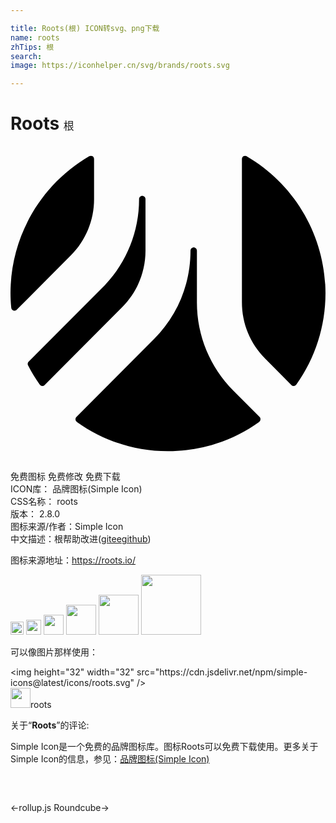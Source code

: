```yaml
---

title: Roots(根) ICON转svg、png下载
name: roots
zhTips: 根
search: 
image: https://iconhelper.cn/svg/brands/roots.svg

---
```


# Roots  <small style="font-size: 60%;font-weight: 100">根</small>

<div id="svg" class="svg-wrap">
<svg role="img" viewBox="0 0 24 24" xmlns="http://www.w3.org/2000/svg"><title>Roots icon</title><path d="M10.285 7.975V4.041c0-.135-.109-.244-.244-.245-.137.001-.245.11-.245.245.007 2.524-.991 4.946-2.775 6.732L1.383 16.43c-.076.076-.095.194-.045.29.262.507.559.995.889 1.46.041.059.106.096.178.103h.021c.065 0 .128-.026.173-.073l5.915-5.938c1.138-1.139 1.776-2.686 1.771-4.297zM17.998.779c-.076-.043-.169-.043-.243 0-.076.045-.123.125-.123.213V11.91c0 1.622.63 3.148 1.774 4.296l1.995 2.007c.046.046.108.073.175.073l.021-.003c.07-.006.137-.044.179-.101 1.448-2.038 2.226-4.476 2.223-6.976-.007-4.295-2.293-8.262-6.001-10.426V.779zM6.367 4.041V.992c0-.086-.045-.168-.119-.213-.076-.045-.17-.045-.246 0C2.292 2.943.008 6.911 0 11.205c0 .342.018.709.057 1.12.01.095.072.177.16.21.027.01.057.014.084.015.064-.001.126-.027.172-.073l4.123-4.138c1.139-1.14 1.775-2.685 1.771-4.296v-.002zm10.614 14.6c-1.784-1.784-2.784-4.207-2.778-6.73V7.975c.001-.136-.109-.247-.244-.248-.136.002-.245.112-.245.248 0 2.543-.986 4.935-2.776 6.732l-5.914 5.937c-.097.096-.098.252-.002.349.01.011.02.02.031.026 2.023 1.455 4.455 2.238 6.947 2.235 2.492.003 4.923-.78 6.947-2.235.059-.042.095-.106.098-.18.009-.07-.016-.144-.067-.195l-1.997-2.003z"/></svg>
</div>
<detail full-name='roots'></detail>

<div class="detail-page">
<p>
<span><span class="badge-success badge">免费图标</span> <span class="badge-success badge">免费修改</span>  <span class="badge-success badge">免费下载</span> </span>
<br/>
<span>
ICON库：
<span class="badge-secondary badge">品牌图标(Simple Icon)</span> 
</span>
<br/>
<span>
CSS名称：
<span class="badge-secondary badge">roots</span> 
</span>

<br/>
<span>
版本：
<span class="badge-secondary badge">2.8.0</span> 
</span>
<br/>
<span>图标来源/作者：<span class="badge-light badge">Simple Icon</span></span> 
<br/>
<span class="zh-detail">中文描述：<span class="badge-primary badge">根</span><span class="help-link"><span>帮助改进</span>(<a href="https://gitee.com/liuwave/icon-helper/edit/master/json/brands/roots.json" target="_blank" rel="noopener noreferrer">gitee</a><a href="https://github.com/liuwave/icon-helper/edit/master/json/brands/roots.json" target="_blank" rel="noopener noreferrer">github</a></span>)</span><br/>
</p>
</div><div class="description description alert alert-light"><p>图标来源地址：<a href="https://roots.io/" target="_blank" rel="noopener noreferrer">https://roots.io/</a></p></div>
<div class="alert alert-dark">
<img height="21" width="21" src="https://cdn.jsdelivr.net/npm/simple-icons@latest/icons/roots.svg" />
<img height="24" width="24" src="https://cdn.jsdelivr.net/npm/simple-icons@latest/icons/roots.svg" />
<img height="32" width="32" src="https://cdn.jsdelivr.net/npm/simple-icons@latest/icons/roots.svg" />
<img height="48" width="48" src="https://cdn.jsdelivr.net/npm/simple-icons@latest/icons/roots.svg" />
<img height="64" width="64" src="https://cdn.jsdelivr.net/npm/simple-icons@latest/icons/roots.svg" />
<img height="96" width="96" src="https://cdn.jsdelivr.net/npm/simple-icons@latest/icons/roots.svg" />

</div>
<div>
  <p>可以像图片那样使用：    
  </p>
  <div class="alert alert-primary" style="font-size: 14px">
    &lt;img height="32" width="32" src="https://cdn.jsdelivr.net/npm/simple-icons@latest/icons/roots.svg" /&gt;
    <copy-btn content='<img height="32" width="32" src="https://cdn.jsdelivr.net/npm/simple-icons@latest/icons/roots.svg" />'></copy-btn>
  </div>
  <div class="alert alert-secondary">
    <img height="32" width="32" src="https://cdn.jsdelivr.net/npm/simple-icons@latest/icons/roots.svg" />roots
    <copy-btn content="roots" btn-title="复制图标名称"></copy-btn>
  </div>
</div>
<div class="icon-detail__container">
<p>关于“<b>Roots</b>”的评论:</p>
</div>
<Vssue title="关于“Roots”的评论" />
<div><p>Simple Icon是一个免费的品牌图标库。图标Roots可以免费下载使用。更多关于  Simple Icon的信息，参见：<a target="_blank" href="https://iconhelper.cn/brands.html">品牌图标(Simple Icon)</a>
</p></div>


<div style="padding:2rem 0 " class="page-nav"><p class="inner"><span class="prev">←<router-link to="/icon/rollup-js.html">rollup.js</router-link></span> <span class="next"><router-link to="/icon/roundcube.html">Roundcube</router-link>→</span></p></div>
